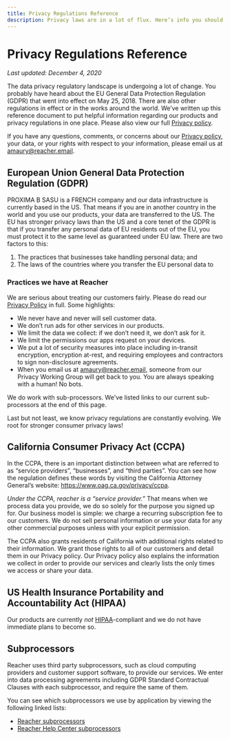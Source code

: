 ```yaml
---
title: Privacy Regulations Reference
description: Privacy laws are in a lot of flux. Here’s info you should know.
---
```


# Privacy Regulations Reference

_Last updated: December 4, 2020_

The data privacy regulatory landscape is undergoing a lot of change. You probably have heard about the EU General Data Protection Regulation (GDPR) that went into effect on May 25, 2018. There are also other regulations in effect or in the works around the world. We’ve written up this reference document to put helpful information regarding our products and privacy regulations in one place. Please also view our full [Privacy policy](../index.md).

If you have any questions, comments, or concerns about our [Privacy policy](../index.md), your data, or your rights with respect to your information, please email us at [amaury@reacher.email](mailto:amaury@reacher.email).

## European Union General Data Protection Regulation (GDPR)

PROXIMA B SASU is a FRENCH company and our data infrastructure is currently based in the US. That means if you are in another country in the world and you use our products, your data are transferred to the US. The EU has stronger privacy laws than the US and a core tenet of the GDPR is that if you transfer any personal data of EU residents out of the EU, you must protect it to the same level as guaranteed under EU law. There are two factors to this:

1. The practices that businesses take handling personal data; and
2. The laws of the countries where you transfer the EU personal data to

### Practices we have at Reacher

We are serious about treating our customers fairly. Please do read our [Privacy Policy](../index.md) in full. Some highlights:

- We never have and never will sell customer data.
- We don’t run ads for other services in our products.
- We limit the data we collect: if we don’t need it, we don’t ask for it.
- We limit the permissions our apps request on your devices.
- We put a lot of security measures into place including in-transit encryption, encryption at-rest, and requiring employees and contractors to sign non-disclosure agreements.
- When you email us at [amaury@reacher.email](mailto:amaury@reacher.email), someone from our Privacy Working Group will get back to you. You are always speaking with a human! No bots.

We do work with sub-processors. We've listed links to our current sub-processors at the end of this page.

Last but not least, we know privacy regulations are constantly evolving. We root for stronger consumer privacy laws!

## California Consumer Privacy Act (CCPA)

In the CCPA, there is an important distinction between what are referred to as “service providers”, “businesses”, and “third parties”. You can see how the regulation defines these words by visiting the California Attorney General’s website: https://www.oag.ca.gov/privacy/ccpa.

_Under the CCPA, reacher is a “service provider.”_ That means when we process data you provide, we do so solely for the purpose you signed up for. Our business model is simple: we charge a recurring subscription fee to our customers. We do not sell personal information or use your data for any other commercial purposes unless with your explicit permission.

The CCPA also grants residents of California with additional rights related to their information. We grant those rights to all of our customers and detail them in our Privacy policy. Our Privacy policy also explains the information we collect in order to provide our services and clearly lists the only times we access or share your data.

## US Health Insurance Portability and Accountability Act (HIPAA)

Our products are currently _not_ [HIPAA](https://www.hhs.gov/hipaa/for-professionals/security/laws-regulations/index.html)-compliant and we do not have immediate plans to become so.

## Subprocessors

Reacher uses third party subprocessors, such as cloud computing providers and customer support software, to provide our services. We enter into data processing agreements including GDPR Standard Contractual Clauses with each subprocessor, and require the same of them.

You can see which subprocessors we use by application by viewing the following linked lists:

- [Reacher subprocessors](../reacher-subprocessors/index.md)
- [Reacher Help Center subprocessors](../reacher-help-center-subprocessors/index.md)
